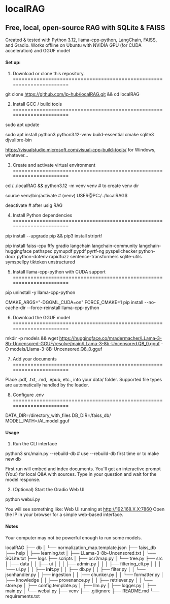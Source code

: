 # localRAG

## Free, local, open-source RAG with SQLite & FAISS

Created & tested with Python 3.12, llama-cpp-python, LangChain, FAISS, and Gradio. Works offline on Ubuntu with NVIDIA GPU (for CUDA acceleration) and GGUF model

#### Set up:

1. Download or clone this repository.
======================================================================

git clone https://github.com/lp-hub/localRAG.git && cd localRAG

2. Install GCC / build tools
======================================================================

sudo apt update

sudo apt install python3 python3.12-venv build-essential cmake sqlite3 djvulibre-bin

https://visualstudio.microsoft.com/visual-cpp-build-tools/ for Windows, whatever...

3. Create and activate virtual environment
======================================================================

cd /../localRAG && python3.12 -m venv venv # to create venv dir

source venv/bin/activate # (venv) USER@PC:/../localRAG$

deactivate # after usig RAG

4. Install Python dependencies
======================================================================

pip install --upgrade pip && pip3 install striprtf

pip install faiss-cpu ftfy gradio langchain langchain-community langchain-huggingface pathspec pymupdf pypdf pyrtf-ng pyspellchecker python-docx python-dotenv rapidfuzz sentence-transformers sqlite-utils symspellpy tiktoken unstructured

5. Install llama-cpp-python with CUDA support
======================================================================

pip uninstall -y llama-cpp-python

CMAKE_ARGS="-DGGML_CUDA=on" FORCE_CMAKE=1 pip install --no-cache-dir --force-reinstall llama-cpp-python

6. Download the GGUF model
======================================================================

mkdir -p models && wget https://huggingface.co/mradermacher/LLama-3-8b-Uncensored-GGUF/resolve/main/LLama-3-8b-Uncensored.Q8_0.gguf -O models/Llama-3-8B-Uncensored.Q8_0.gguf

7. Add your documents
======================================================================

Place .pdf, .txt, .md, .epub, etc., into your data/ folder.
Supported file types are automatically handled by the loader.

8. Configure .env
======================================================================

DATA_DIR=/directory_with_files DB_DIR=/faiss_db/ MODEL_PATH=/AI_model.gguf

#### Usage

1. Run the CLI interface

python3 src/main.py --rebuild-db # use --rebuild-db first time or to make new db

First run will embed and index documents.
You'll get an interactive prompt (You:) for local Q&A with sources.
Type in your question and wait for the model response.

2. (Optional) Start the Gradio Web UI

python webui.py

You will see something like:
Web UI running at http://192.168.X.X:7860
Open the IP in your browser for a simple web-based interface.

#### Notes

Your computer may not be powerful enough to run some models.

localRAG
├── db
│   └── normalization_map.template.json
├── faiss_db
├── help
│   ├── learning.txt
│   ├── LLama-3-8b-Uncensored.txt
│   └── SQLite.txt
├── logs
├── scripts
│   ├── ocr2map.py
│   └── tree.py
├── src
│   ├── data
│   │   ├── ui
│   │   │   ├── admin.py
│   │   │   ├── filtering_cli.py
│   │   │   └── ui.py
│   │   ├── __init__.py
│   │   ├── db.py
│   │   ├── filter.py
│   │   └── jsonhandler.py
│   ├── ingestion
│   │   ├── chunker.py
│   │   └── formatter.py
│   ├── knowledge
│   │   ├── provenance.py
│   │   ├── retriever.py
│   │   └── store.py
│   ├── config.template.py
│   ├── llm.py
│   ├── logger.py
│   ├── main.py
│   └── webui.py
├── venv
├── .gitignore
├── README.md
└── requirements.txt
